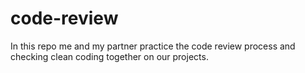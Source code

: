 # code-review
In this repo me and my partner practice the code review process and checking clean coding together on our projects.
